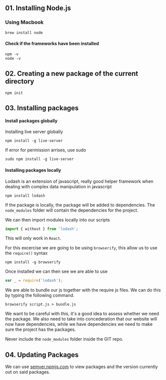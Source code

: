 ## 01. Installing Node.js

### Using Macbook
```
brew install node
```

#### Check if the frameworks have been installed

```
npm -v
node -v
```

## 02. Creating a new package of the current directory

```
npm init
```

## 03. Installing packages

#### Install packages globally

Installing live server globally

```shell
npm install -g live-server
```

If error for permission arrises, use sudo

```shell
sudo npm install -g live-server
```

#### Installing packages locally

Lodash is an extension of javascript, really good helper framework when dealing with complex data manipulation in javascript

```shell
npm install lodash
```

If the package is locally, the package will be added to dependencies. The `node_modules` folder will contain the dependencies for the project.

We can then import modules locally into our scripts

```js
import { without } from 'lodash';
```

This will only work in `React`.

For this excercise we are going to be using `browserify`, this allow us to use the `require()` syntax

```shell
npm install -g browserify
```

Once installed we can then see we are able to use

```js
var _ = require('lodash');
```

We are able to bundle our js together with the require js files. We can do this by typing the following command.

```shell
browserify script.js > bundle.js
```

We want to be careful with this, it's a good idea to assess whether we need the package. We also need to take into concederation that our website will now have dependencies, while we have dependencies we need to make sure the project has the packages.

Never include the `node_modules` folder inside the GIT repo.

## 04. Updating Packages

We can use [semver.npmjs.com](https://semver.npmjs.com) to view packages and the version currently out on said packages.
